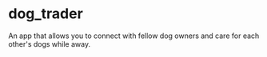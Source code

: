 # dog_trader
An app that allows you to connect with fellow dog owners and care for each other's dogs while away.
